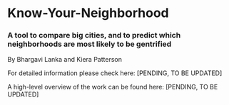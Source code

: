 # Know-Your-Neighborhood
### A tool to compare big cities, and to predict which neighborhoods are most likely to be gentrified
By Bhargavi Lanka and Kiera Patterson

For detailed information please check here: [PENDING, TO BE UPDATED]

A high-level overview of the work can be found here: [PENDING, TO BE UPDATED]
